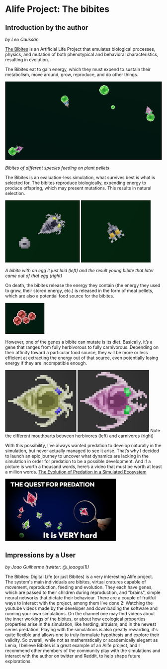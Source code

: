 # Alife Project: The bibites

## Introduction by the author

*by Leo Caussan*

[The Bibites](https://leocaussan.itch.io/the-bibites) is an Artificial Life Project that emulates biological processes, physics, and mutation of both phenotypical and behavioral characteristics, resulting in evolution.

The Bibites eat to gain energy, which they must expend to sustain their metabolism, move around, grow, reproduce, and do other things.

![Bibites Feeding on Pellets](images/bibites1.png)

*Bibites of different species feeding on plant pellets*

The Bibites is an evaluation-less simulation, what survives best is what is selected for. The bibites reproduce biologically, expending energy to produce offspring, which may present mutations. This results in natural selection.

![A bibite with an egg](images/bibites2a.png)
![A young bibite](images/bibites2b.png)

*A bibite with an egg it just laid (left) and the result young bibite that later came out of that egg (right)*

On death, the bibites release the energy they contain (the energy they used to grow, their stored energy, etc.) is released in the form of meat pellets, which are also a potential food source for the bibites.

![Meat left after a bibite dies](images/bibites3.png)

However, one of the genes a bibite can mutate is its diet. Basically, it’s a gene that ranges from fully herbivorous to fully carnivorous. Depending on their affinity toward a particular food source, they will be more or less efficient at extracting the energy out of that source, even potentially losing energy if they are incompatible enough.

![Herbivore Bibite](images/bibites4a.png)
![Carnivore Bibite](images/bibites4b.png)
Note the different mouthparts between herbivores (left) and carnivores (right)

With this possibility, I’ve always wanted predation to develop naturally in the simulation, but never actually managed to see it arise.
That’s why I decided to launch an epic journey to uncover what dynamics are lacking in the simulation in order for predation to be a possible development.
And if a picture is worth a thousand words, here’s a video that must be worth at least a million words. [The Evolution of Predation in a Simulated Ecosystem](https://www.youtube.com/watch?v=rPkMoFJNcLA)

![The latest Bibites video](images/bibites5.png)

## Impressions by a User

*by Joao Guilherme (twitter: @_joaogui1))*

The Bibites: Digital Life (or just Bibites) is a very interesting Alife project. The system's main individuals are bibites, virtual cratures capable of movement, reproduction, feeding and evolution. They each have genes, which are passed to their children during reproduction, and "brains", simple neural networks that dictate their behaviour. There are a couple of fruitful ways to interact with the project, among them I've done 2:  Watching the youtube videos made by the developer and downloading the software and running your own simulations. On the channel one may find videos about the inner workings of the bibites, or about how ecological properties properties arise in the simulation, like herding, altruism, and in the newest series predation.  Playing with the simulations is also greatly rewarding, it's quite flexible and allows one to truly formulate hypothesis and explore their validity.
So overall, while not as mathematically or academically elegant as Lenia, I believe Bibites is a great example of an Alife project, and I recommend other members of the community play with the simulations and interact with the author on twitter and Reddit, to help shape future explorations.
